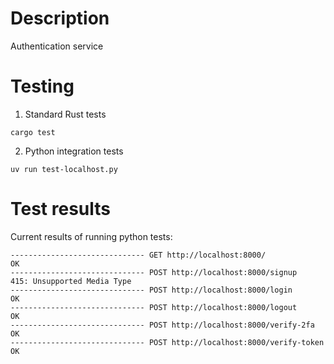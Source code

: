 # Description
Authentication service

# Testing
1. Standard Rust tests
```
cargo test
```
2. Python integration tests
```
uv run test-localhost.py
```

# Test results
Current results of running python tests:
```
------------------------------ GET http://localhost:8000/
OK
------------------------------ POST http://localhost:8000/signup
415: Unsupported Media Type
------------------------------ POST http://localhost:8000/login
OK
------------------------------ POST http://localhost:8000/logout
OK
------------------------------ POST http://localhost:8000/verify-2fa
OK
------------------------------ POST http://localhost:8000/verify-token
OK
```
